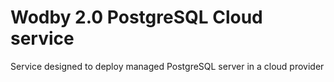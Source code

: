# Wodby 2.0 PostgreSQL Cloud service

Service designed to deploy managed PostgreSQL server in a cloud provider
